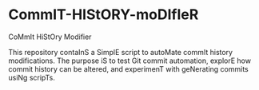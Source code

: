 # CommIT-HIStORY-moDIfIeR
CoMmIt HiStOry Modifier

This repository contaInS a SimplE script to autoMate commIt history modifications. The purpose iS to test Git commit automation, explorE how commit history can be altered, and experimenT with geNerating commits usiNg scripTs.
